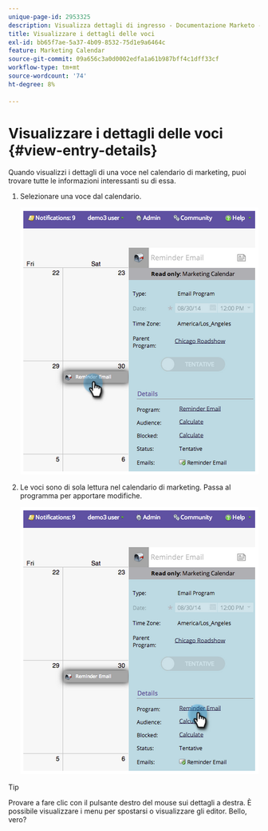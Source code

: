 ```yaml
---
unique-page-id: 2953325
description: Visualizza dettagli di ingresso - Documentazione Marketo - Documentazione del prodotto
title: Visualizzare i dettagli delle voci
exl-id: bb65f7ae-5a37-4b09-8532-75d1e9a6464c
feature: Marketing Calendar
source-git-commit: 09a656c3a0d0002edfa1a61b987bff4c1dff33cf
workflow-type: tm+mt
source-wordcount: '74'
ht-degree: 8%

---
```


# Visualizzare i dettagli delle voci {#view-entry-details}

Quando visualizzi i dettagli di una voce nel calendario di marketing, puoi trovare tutte le informazioni interessanti su di essa.

1. Selezionare una voce dal calendario.

   ![](assets/image2014-9-26-10-3a30-3a44.png)

1. Le voci sono di sola lettura nel calendario di marketing. Passa al programma per apportare modifiche.

   ![](assets/image2014-9-26-10-3a31-3a1.png)

>[!TIP]
>
>Provare a fare clic con il pulsante destro del mouse sui dettagli a destra. È possibile visualizzare i menu per spostarsi o visualizzare gli editor. Bello, vero?
